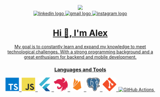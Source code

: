 <!-- HEADER - Image and social networks -->
<div align="center">
    <img height="150"                 src="https://camo.githubusercontent.com/62da68eb62b1e5f175f7d1f0191dd89a653d7908feb22d37d4a0ab07365d6791/68747470733a2f2f6d656469612e67697068792e636f6d2f6d656469612f4d3967624264396e6244724f5475314d71782f67697068792e676966"/>
</div>

<div align="center">
    <a href="https://www.linkedin.com/in/alex-fabricio"><img src="https://img.shields.io/static/v1?message=LinkedIn&logo=linkedin&label=&color=0077B5&logoColor=white&labelColor=&style=for-the-badge" height="35" alt="linkedin logo"/>
    <a href="mailto:fabricio10.pc@gmail.com"><img src="https://img.shields.io/static/v1?message=Gmail&logo=gmail&label=&color=D14836&logoColor=white&labelColor=&style=for-the-badge" height="35" alt="gmail logo"/>
     <a href="https://www.instagram.com/alexfabricio_"><img src="https://img.shields.io/static/v1?message=Instagram&logo=instagram&label=&color=E4405F&logoColor=white&labelColor=&style=for-the-badge" height="35" alt="instagram logo"/>
</div>

<!-- About Me -->
<div align="center">
    <h1 align="center"> Hi 👋, I'm Alex </h1>
    <p align="center"> My goal is to constantly learn and expand my knowledge to meet technological challenges. With a strong programming background and a great enthusiasm for backend and mobile     development. </p>
    <!-- 
    <p align="center">
        - 👨‍🎓 I’m currently learning  <img align="center" src="https://res.cloudinary.com/img-cloud-alex/image/upload/v1694457362/skills/ukbrdjvut4fnprtduptw.png" width="100" title="Spring Boot" alt="Spring Boot"/>
         - 🔭 I’m currently working on ... <br>
        - 👯 I’m looking to collaborate on ... <br>
        - 🤔 I’m looking for help with ... <br>
        - 💬 Ask me about ... <br>
        - 📫 How to reach me: ... <br>
        - 😄 Pronouns: ... <br>
        - ⚡ Fun fact: ... <br>
         --> 
     </p>
</div>

<!-- Languages and Tools -->
<div align="center">
    <h3 align="center"> Languages and Tools </h3>
    <div align="center"> 
      <img src="https://github.com/devicons/devicon/blob/master/icons/typescript/typescript-original.svg" width="45" height="45" title="TypeScript" alt="TypeScript"/>&nbsp
      <img src="https://github.com/devicons/devicon/blob/master/icons/javascript/javascript-original.svg" width="45" height="45" title="JavaScript" alt="JavaScript"/>&nbsp
      <img src="https://github.com/devicons/devicon/blob/master/icons/flutter/flutter-original.svg" width="45" height="45" title="Flutter" alt="Flutter"/>&nbsp
      <img src="https://github.com/devicons/devicon/blob/master/icons/nestjs/nestjs-plain.svg" width="45" height="45" title="NestJS" alt="NestJS"/>&nbsp
      <img src="https://github.com/devicons/devicon/blob/master/icons/firebase/firebase-plain.svg" width="45" height="45" title="Firebase" alt="Firebase"/>&nbsp
      <img src="https://github.com/devicons/devicon/blob/master/icons/postgresql/postgresql-original.svg" width="45" height="45" title="Postgre" alt="Postgre"/>&nbsp 
      <img src="https://github.com/devicons/devicon/blob/master/icons/git/git-original.svg" width="45" height="45" title="Git" alt="Git"/>&nbsp
      <img src="https://res.cloudinary.com/img-cloud-alex/image/upload/v1693415304/skills/y4hm3jv36lubsdcnwjho.png" width="45" height="45" title="GitHub Actions" alt="GitHub Actions"/>&nbsp
    </div>
</div>

<!-- Stadistics -->
<!-- 
<div align="center">
    <h3 align="center"> My Stats </h3>
    <img src="https://github-readme-stats.vercel.app/api?username=Alex27LF&hide_title=false&hide_rank=false&show_icons=true&include_all_commits=true&count_private=true&disable_animations=false&theme=dracula&locale=en&hide_border=false" height="150" alt="stats graph"/>&nbsp
    <img src="https://github-readme-stats.vercel.app/api/top-langs?username=Alex27LF&locale=en&hide_title=false&layout=compact&card_width=320&langs_count=5&theme=dracula&hide_border=false" height="150" alt="languages graph"/>
</div>
-->
